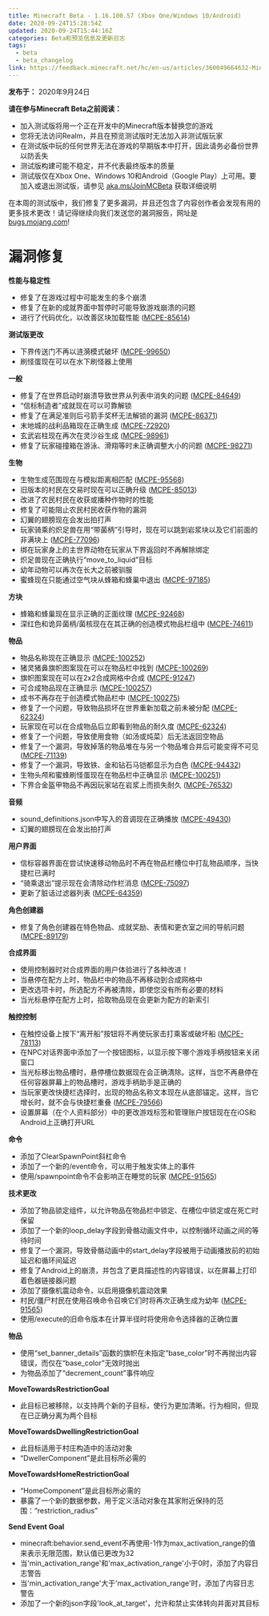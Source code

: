 ```yaml
---
title: Minecraft Beta - 1.16.100.57 (Xbox One/Windows 10/Android)
date: 2020-09-24T15:28:54Z
updated: 2020-09-24T15:44:16Z
categories: Beta和预览信息及更新日志
tags:
  - beta
  - beta_changelog
link: https://feedback.minecraft.net/hc/en-us/articles/360049664632-Minecraft-Beta-1-16-100-57-Xbox-One-Windows-10-Android
---
```


**发布于：** 2020年9月24日

**请在参与Minecraft Beta之前阅读：**

- 加入测试版将用一个正在开发中的Minecraft版本替换您的游戏
- 您将无法访问Realm，并且在预览测试版时无法加入非测试版玩家
- 在测试版中玩的任何世界无法在游戏的早期版本中打开，因此请务必备份世界以防丢失
- 测试版构建可能不稳定，并不代表最终版本的质量
- 测试版仅在Xbox One、Windows 10和Android（Google Play）上可用。要加入或退出测试版，请参见 [aka.ms/JoinMCBeta](https://aka.ms/JoinMCBeta) 获取详细说明

在本周的测试版中，我们修复了更多漏洞，并且还包含了内容创作者会发现有用的更多技术更改！请记得继续向我们发送您的漏洞报告，网址是 [bugs.mojang.com](https://bugs.mojang.com/browse/MCPE)!

# **漏洞修复**

**性能与稳定性**

- 修复了在游戏过程中可能发生的多个崩溃
- 修复了在新的成就界面中暂停时可能导致游戏崩溃的问题
- 进行了代码优化，以改善区块加载性能 ([MCPE-85614](https://bugs.mojang.com/browse/MCPE-85614))

**测试版更改**

- 下界传送门不再以涟漪模式破坏 ([MCPE-99650](https://bugs.mojang.com/browse/MCPE-99650))
- 刷怪蛋现在可以在水下刷怪器上使用

**一般**

- 修复了在世界启动时崩溃导致世界从列表中消失的问题 ([MCPE-84649](https://bugs.mojang.com/browse/MCPE-84649))
- “信标制造者”成就现在可以可靠解锁
- 修复了在满足准则后弓箭手奖杯无法解锁的漏洞 ([MCPE-86371](https://bugs.mojang.com/browse/MCPE-86371))
- 末地城的战利品箱现在正确生成 ([MCPE-72920](https://bugs.mojang.com/browse/MCPE-72920))
- 玄武岩柱现在再次在灵沙谷生成 ([MCPE-98961](https://bugs.mojang.com/browse/MCPE-98961))
- 修复了玩家碰撞箱在游泳、滑翔等时未正确调整大小的问题 ([MCPE-98271](https://bugs.mojang.com/browse/MCPE-98271))

**生物**

- 生物生成范围现在与模拟距离相匹配 ([MCPE-95568](https://bugs.mojang.com/browse/MCPE-95568))
- 旧版本的村民在交易时现在可以正确升级 ([MCPE-85013](https://bugs.mojang.com/browse/MCPE-85013))
- 改进了农民村民在收获或播种作物时的性能
- 修复了可能阻止农民村民收获作物的漏洞
- 幻翼的翅膀现在会发出拍打声
- 玩家骑乘的炽足兽在用“带菌柄”引导时，现在可以跳到岩浆块以及它们前面的非满块上 ([MCPE-77096](https://bugs.mojang.com/browse/MCPE-77096))
- 绑在玩家身上的主世界动物在玩家从下界返回时不再解除绑定
- 炽足兽现在正确执行“move_to_liquid”目标
- 幼年动物可以再次在长大之前被驯服
- 蜜蜂现在只能通过空气块从蜂箱和蜂巢中退出 ([MCPE-97185](https://bugs.mojang.com/browse/MCPE-97185))

**方块**

- 蜂箱和蜂巢现在显示正确的正面纹理 ([MCPE-92468](https://bugs.mojang.com/browse/MCPE-92468))
- 深红色和诡异菌柄/菌核现在在其正确的创造模式物品栏组中 ([MCPE-74611](https://bugs.mojang.com/browse/MCPE-74611))

**物品**

- 物品名称现在正确显示 ([MCPE-100252](https://bugs.mojang.com/browse/MCPE-100252))
- 猪灵猪鼻旗帜图案现在可以在物品栏中找到 ([MCPE-100269](https://bugs.mojang.com/browse/MCPE-100269))
- 旗帜图案现在可以在2x2合成网格中合成 ([MCPE-91247](https://bugs.mojang.com/browse/MCPE-91247))
- 可合成物品现在正确显示 ([MCPE-100257](https://bugs.mojang.com/browse/MCPE-100257))
- 成书不再存在于创造模式物品栏中 ([MCPE-100275](https://bugs.mojang.com/browse/MCPE-100275))
- 修复了一个问题，导致物品损坏在世界重新加载之前未被分配 ([MCPE-62324](https://bugs.mojang.com/browse/MCPE-62324))
- 玩家现在可以在合成物品后立即看到物品的耐久度 ([MCPE-62324](https://bugs.mojang.com/browse/MCPE-62324))
- 修复了一个问题，导致使用食物（如汤或炖菜）后无法返回空物品
- 修复了一个漏洞，导致掉落的物品堆在与另一个物品堆合并后可能变得不可见 ([MCPE-71139](https://bugs.mojang.com/browse/MCPE-71139))
- 修复了一个漏洞，导致铁、金和钻石马铠都显示为白色 ([MCPE-94432](https://bugs.mojang.com/browse/MCPE-94432))
- 生物头颅和蜜蜂刷怪蛋现在在物品栏中正确显示 ([MCPE-100251](https://bugs.mojang.com/browse/MCPE-100251))
- 下界合金盔甲物品不再因玩家站在岩浆上而损失耐久 ([MCPE-76532](https://bugs.mojang.com/browse/MCPE-76532))

**音频**

- sound_definitions.json中写入的音调现在正确播放 ([MCPE-49430](https://bugs.mojang.com/browse/MCPE-49430))
- 幻翼的翅膀现在会发出拍打声

**用户界面**

- 信标容器界面在尝试快速移动物品时不再在物品栏槽位中打乱物品顺序，当快捷栏已满时
- “骑乘退出”提示现在会清除动作栏消息 ([MCPE-75097](https://bugs.mojang.com/browse/MCPE-75097))
- 更新了脏话过滤器列表 ([MCPE-64359](https://bugs.mojang.com/browse/MCPE-64359))

**角色创建器**

- 修复了角色创建器在特色物品、成就奖励、表情和更衣室之间的导航问题 ([MCPE-89179](https://bugs.mojang.com/browse/MCPE-89179))

**合成界面**

- 使用控制器时对合成界面的用户体验进行了各种改进！
- 当悬停在配方上时，物品栏中的物品不再移动到合成网格中
- 更改选项卡时，所选配方不再被清除，即使您没有所有必要的材料
- 当光标悬停在配方上时，拾取物品现在会更新为配方的新索引

**触控控制**

- 在触控设备上按下“离开船”按钮将不再使玩家击打乘客或破坏船 ([MCPE-78113](https://bugs.mojang.com/browse/MCPE-78113))
- 在NPC对话界面中添加了一个按钮图标，以显示按下哪个游戏手柄按钮来关闭窗口
- 当光标移出物品槽时，悬停槽位数据现在会正确清除。这样，当您不再悬停在任何容器屏幕上的物品槽时，游戏手柄助手是正确的
- 当玩家更改快捷栏选择时，出现的物品名称文本现在从底部锚定。这样，当它增长时，就不会与快捷栏重叠 ([MCPE-79566](https://bugs.mojang.com/browse/MCPE-79566))
- 设置屏幕（在个人资料部分）中的更改游戏标签和管理账户按钮现在在iOS和Android上正确打开URL

**命令**

- 添加了ClearSpawnPoint斜杠命令
- 添加了一个新的/event命令，可以用于触发实体上的事件
- 使用/spawnpoint命令不会影响正在睡觉的玩家 ([MCPE-91565](https://bugs.mojang.com/browse/MCPE-91565))

**技术更改**

- 添加了物品锁定组件，以允许物品在物品栏中锁定、在槽位中锁定或在死亡时保留
- 添加了一个新的loop_delay字段到骨骼动画文件中，以控制循环动画之间的等待时间
- 修复了一个漏洞，导致骨骼动画中的start_delay字段被用于动画播放前的初始延迟和循环间延迟
- 修复了Android上的崩溃，并包含了更具描述性的内容错误，以在屏幕上打印着色器链接器问题
- 添加了摄像机震动命令，以启用摄像机震动效果
- 村民/僵尸村民在使用召唤命令召唤它们时将再次正确生成为幼年 ([MCPE-91565](https://bugs.mojang.com/browse/MCPE-91565))
- 使用/execute的旧命令版本在计算半径时将使用命令选择器的正确位置

**物品**

- 使用“set_banner_details”函数的旗帜在未指定“base_color”时不再抛出内容错误，而仅在“base_color”无效时抛出
- 为物品添加了“decrement_count”事件响应

**MoveTowardsRestrictionGoal**

- 此目标已被移除，以支持两个新的子目标，使行为更加清晰。行为相同，但现在已正确分离为两个目标

**MoveTowardsDwellingRestrictionGoal**

- 此目标适用于村庄构造中的活动对象
- “DwellerComponent”是此目标所必需的

**MoveTowardsHomeRestrictionGoal**

- “HomeComponent”是此目标所必需的
- 暴露了一个新的数据参数，用于定义活动对象在其家附近保持的范围：“restriction_radius”

**Send Event Goal**

- minecraft:behavior.send_event不再使用-1作为max_activation_range的值来表示无限范围，默认值已更改为32
- 当'min_activation_range'和'max_activation_range'小于0时，添加了内容日志警告
- 当'min_activation_range'大于'max_activation_range'时，添加了内容日志警告
- 添加了一个新的json字段'look_at_target'，允许和禁止实体转向并面对其目标
